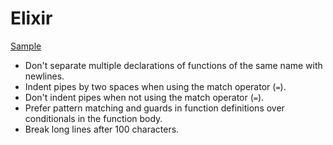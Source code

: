 Elixir
======

[Sample](sample.ex)

* Don't separate multiple declarations of functions of the same name with
  newlines.
* Indent pipes by two spaces when using the match operator (`=`).
* Don't indent pipes when not using the match operator (`=`).
* Prefer pattern matching and guards in function definitions over conditionals
  in the function body.
* Break long lines after 100 characters.
